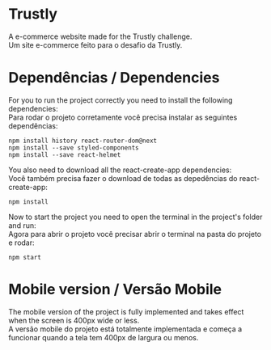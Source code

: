 # Trustly
A e-commerce website made for the Trustly challenge.
<br/>
Um site e-commerce feito para o desafio da Trustly.

# Dependências / Dependencies

For you to run the project correctly you need to install the following dependencies:
<br/>
Para rodar o projeto corretamente você precisa instalar as seguintes dependências:

```
npm install history react-router-dom@next
npm install --save styled-components
npm install --save react-helmet
```

You also need to download all the react-create-app dependencies:
<br/>
Você também precisa fazer o download de todas as depedências do react-create-app:

```
npm install
```

Now to start the project you need to open the terminal in the project's folder and run:
<br/>
Agora para abrir o projeto você precisar abrir o terminal na pasta do projeto e rodar:

```
npm start
```

# Mobile version / Versão Mobile

The mobile version of the project is fully implemented and takes effect when the screen is 400px wide or less.
<br/>
A versão mobile do projeto está totalmente implementada e começa a funcionar quando a tela tem 400px de largura ou menos.


